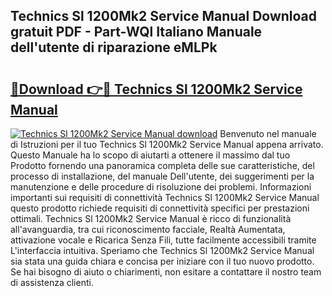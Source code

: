 ## Technics Sl 1200Mk2 Service Manual Download gratuit PDF - Part-WQl Italiano Manuale dell'utente di riparazione eMLPk

# <h2><a href="http://dfcyfok.blite.top/?on=Technics+Sl+1200Mk2+Service+Manual">🔗Download 👉🔴 Technics Sl 1200Mk2 Service Manual</a></h2>

[![Technics Sl 1200Mk2 Service Manual download](https://i.imgur.com/lujVjoI.png)](http://dfcyfok.blite.top/?on=Technics+Sl+1200Mk2+Service+Manual)
Benvenuto nel manuale di Istruzioni per il tuo Technics Sl 1200Mk2 Service Manual appena arrivato. Questo Manuale ha lo scopo di aiutarti a ottenere il massimo dal tuo Prodotto fornendo una panoramica completa delle sue caratteristiche, del processo di installazione, del manuale Dell'utente, dei suggerimenti per la manutenzione e delle procedure di risoluzione dei problemi. Informazioni importanti sui requisiti di connettività Technics Sl 1200Mk2 Service Manual questo prodotto richiede requisiti di connettività specifici per prestazioni ottimali. Technics Sl 1200Mk2 Service Manual è ricco di funzionalità all'avanguardia, tra cui riconoscimento facciale, Realtà Aumentata, attivazione vocale e Ricarica Senza Fili, tutte facilmente accessibili tramite L'interfaccia intuitiva. Speriamo che Technics Sl 1200Mk2 Service Manual sia stata una guida chiara e concisa per iniziare con il tuo nuovo prodotto. Se hai bisogno di aiuto o chiarimenti, non esitare a contattare il nostro team di assistenza clienti.

